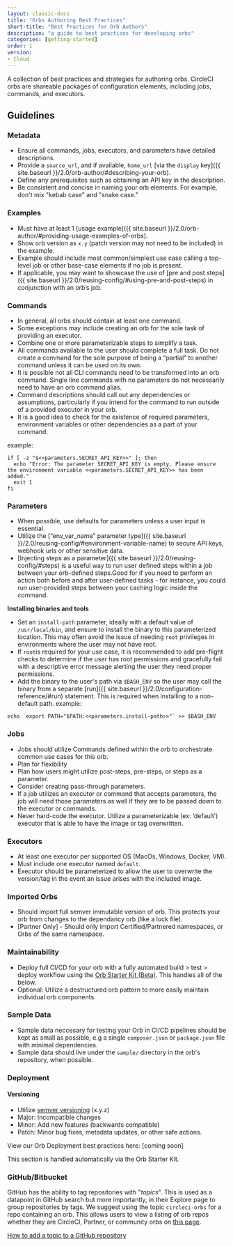 ```yaml
---
layout: classic-docs
title: "Orbs Authoring Best Practices"
short-title: "Best Practices for Orb Authors"
description: "a guide to best practices for developing orbs"
categories: [getting-started]
order: 1
version:
- Cloud
---
```


A collection of best practices and strategies for authoring orbs. CircleCI orbs are shareable packages of configuration elements, including jobs, commands, and executors.

## Guidelines

### Metadata

- Ensure all commands, jobs, executors, and parameters have detailed descriptions.
- Provide a `source_url`, and if available, `home_url` [via the `display` key]({{ site.baseurl }}/2.0/orb-author/#describing-your-orb).
- Define any prerequisites such as obtaining an API key in the description.
- Be consistent and concise in naming your orb elements. For example, don't mix "kebab case" and "snake case."


### Examples

- Must have at least 1 [usage example]({{ site.baseurl }}/2.0/orb-author/#providing-usage-examples-of-orbs).
- Show orb version as `x.y` (patch version may not need to be included) in the example.
- Example should include most common/simplest use case calling a top-level job or other base-case elements if no job is present.
- If applicable, you may want to showcase the use of [pre and post steps]({{ site.baseurl }}/2.0/reusing-config/#using-pre-and-post-steps) in conjunction with an orb’s job.

### Commands

- In general, all orbs should contain at least one command.
- Some exceptions may include creating an orb for the sole task of providing an executor.
- Combine one or more parameterizable steps to simplify a task.
- All commands available to the user should complete a full task. Do not create a command for the sole purpose of being a “partial” to another command unless it can be used on its own.
- It is possible not all CLI commands need to be transformed into an orb command. Single line commands with no parameters do not necessarily need to have an orb command alias.
- Command descriptions should call out any dependencies or assumptions, particularly if you intend for the command to run outside of a provided executor in your orb.
- It is a good idea to check for the existence of required parameters, environment variables or other dependencies as a part of your command.

example:
```
if [ -z "$<<parameters.SECRET_API_KEY>>" ]; then
  echo "Error: The parameter SECRET_API_KEY is empty. Please ensure the environment variable <<parameters.SECRET_API_KEY>> has been added."
  exit 1
fi
```

### Parameters

- When possible, use defaults for parameters unless a user input is essential.
- Utilize the [“env_var_name” parameter type]({{ site.baseurl }}/2.0/reusing-config/#environment-variable-name) to secure API keys, webhook urls or other sensitive data.
- [Injecting steps as a parameter]({{ site.baseurl }}/2.0/reusing-config/#steps) is a useful way to run user defined steps within a job between your orb-defined steps.Good for if you need to perform an action both before and after user-defined tasks - for instance, you could run user-provided steps between your caching logic inside the command.

**Installing binaries and tools**
  - Set an `install-path` parameter, ideally with a default value of `/usr/local/bin`, and ensure to install the binary to this parameterized location. This may often avoid the issue of needing `root` privileges in environments where the user may not have root.
  - If `root`is required for your use case, it is recommended to add pre-flight checks to determine if the user has root permissions and gracefully fail with a descriptive error message alerting the user they need proper permissions.
  - Add the binary to the user's path via `$BASH_ENV` so the user may call the binary from a separate [run]({{ site.baseurl }}/2.0/configuration-reference/#run) statement. This is required when installing to a non-default path.
  example:
```
echo `export PATH="$PATH:<<parameters.install-path>>"` >> $BASH_ENV
```


### Jobs

 - Jobs should utilize Commands defined within the orb to orchestrate common use cases for this orb.
 - Plan for flexibility
 - Plan how users might utilize post-steps, pre-steps, or steps as a parameter.
 - Consider creating pass-through parameters.
 - If a job utilizes an executor or command that accepts parameters, the job will need those parameters as well if they are to be passed down to the executor or commands.
- Never hard-code the executor. Utilize a parameterizable (ex: ‘default’) executor that is able to have the image or tag overwritten.

### Executors

- At least one executor per supported OS (MacOs, Windows, Docker, VM).
- Must include one executor named `default`.
- Executor should be parameterized to allow the user to overwrite the version/tag in the event an issue arises with the included image.

### Imported Orbs

- Should import full semver immutable version of orb. This protects your orb from changes to the dependancy orb (like a lock file).
- [Partner Only] - Should only import Certified/Partnered namespaces, or Orbs of the same namespace.

### Maintainability

- Deploy full CI/CD for your orb with a fully automated build > test > deploy workflow using the [Orb Starter Kit (Beta)](https://github.com/CircleCI-Public/orb-starter-kit). This handles all of the below.
- Optional: Utilize a destructured orb pattern to more easily maintain individual orb components.

### Sample Data

- Sample data neccesary for testing your Orb in CI/CD pipelines should be kept as small as possible, e.g a single `composer.json` or `package.json` file with minimal dependencies.
- Sample data should live under the `sample/` directory in the orb's repository, when possible.

### Deployment

#### Versioning

- Utilize [semver versioning](https://semver.org/) (x.y.z)
- Major: Incompatible changes
- Minor: Add new features (backwards compatible)
- Patch: Minor bug fixes, metadata updates, or other safe actions.

View our Orb Deployment best practices here: [coming soon]

This section is handled automatically via the Orb Starter Kit.

### GitHub/Bitbucket

GitHub has the ability to tag repositories with "_topics_". This is used as a datapoint in GitHub search but more importantly, in their Explore page to group repositories by tags. We suggest using the topic `circleci-orbs` for a repo containing an orb. This allows users to view a listing of orb repos whether they are CircleCI, Partner, or community orbs on [this page](https://github.com/topics/circleci-orbs).

[How to add a topic to a GitHub repository](https://help.github.com/en/articles/classifying-your-repository-with-topics)

